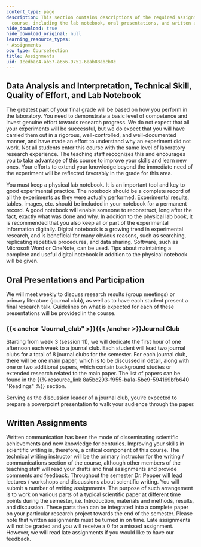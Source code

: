 ```yaml
---
content_type: page
description: This section contains descriptions of the required assignments for the
  course, including the lab notebook, oral presentations, and written assignments.
hide_download: true
hide_download_original: null
learning_resource_types:
- Assignments
ocw_type: CourseSection
title: Assignments
uid: 1cedbac4-ab57-a656-9751-6eab88abcb8c
---
```


Data Analysis and Interpretation, Technical Skill, Quality of Effort, and Lab Notebook
--------------------------------------------------------------------------------------

The greatest part of your final grade will be based on how you perform in the laboratory. You need to demonstrate a basic level of competence and invest genuine effort towards research progress. We do not expect that all your experiments will be successful, but we do expect that you will have carried them out in a rigorous, well-controlled, and well-documented manner, and have made an effort to understand why an experiment did not work. Not all students enter this course with the same level of laboratory research experience. The teaching staff recognizes this and encourages you to take advantage of this course to improve your skills and learn new ones. Your efforts to extend your knowledge beyond the immediate need of the experiment will be reflected favorably in the grade for this area.

You must keep a physical lab notebook. It is an important tool and key to good experimental practice. The notebook should be a complete record of all the experiments as they were actually performed. Experimental results, tables, images, etc. should be included in your notebook for a permanent record. A good notebook will enable someone to reconstruct, long after the fact, exactly what was done and why. In addition to the physical lab book, it is recommended that you also keep all or part of the experimental information digitally. Digital notebook is a growing trend in experimental research, and is beneficial for many obvious reasons, such as searching, replicating repetitive procedures, and data sharing. Software, such as Microsoft Word or OneNote, can be used. Tips about maintaining a complete and useful digital notebook in addition to the physical notebook will be given.

Oral Presentations and Participation
------------------------------------

We will meet weekly to discuss research results (group meetings) or primary literature (journal club), as well as to have each student present a final research talk. Guidelines on what is expected for each of these presentations will be provided in the course.

### {{< anchor "Journal_club" >}}{{< /anchor >}}Journal Club

Starting from week 3 (session 11), we will dedicate the first hour of one afternoon each week to a journal club. Each student will lead two journal clubs for a total of 8 journal clubs for the semester. For each journal club, there will be one main paper, which is to be discussed in detail, along with one or two additional papers, which contain background studies or extended research related to the main paper. The list of papers can be found in the {{% resource_link 8a5bc293-f955-ba1a-5be9-594169bfb640 "Readings" %}} section.

Serving as the discussion leader of a journal club, you’re expected to prepare a powerpoint presentation to walk your audience through the paper.

Written Assignments
-------------------

Written communication has been the mode of disseminating scientific achievements and new knowledge for centuries. Improving your skills in scientific writing is, therefore, a critical component of this course. The technical writing instructor will be the primary instructor for the writing / communications section of the course, although other members of the teaching staff will read your drafts and final assignments and provide comments and feedback. Throughout the semester Dr. Pepper will lead lectures / workshops and discussions about scientific writing. You will submit a number of writing assignments. The purpose of such arrangement is to work on various parts of a typical scientific paper at different time points during the semester, i.e. Introduction, materials and methods, results, and discussion. These parts then can be integrated into a complete paper on your particular research project towards the end of the semester. Please note that written assignments must be turned in on time. Late assignments will not be graded and you will receive a 0 for a missed assignment. However, we will read late assignments if you would like to have our feedback.